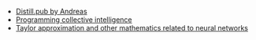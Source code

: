 - [Distill.pub by Andreas](https://distill.pub/2019/memorization-in-rnns/)
- [Programming collective intelligence](https://www.amazon.com/Programming-Collective-Intelligence-Building-Applications/dp/0596529325)
- [Taylor approximation and other mathematics related to neural networks](https://medium.com/@rajarshi.banerjee47/the-mathematics-of-neural-networks-5af71963e538)
